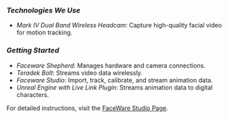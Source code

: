 ### *Technologies We Use*

- *Mark IV Dual Band Wireless Headcam*: Capture high-quality facial video for motion tracking.

### *Getting Started*
- *Faceware Shepherd*: Manages hardware and camera connections.
- *Teradek Bolt*: Streams video data wirelessly.
- *Faceware Studio*: Import, track, calibrate, and stream animation data.
- *Unreal Engine with Live Link Plugin*: Streams animation data to digital characters.

For detailed instructions, visit the [FaceWare Studio Page](./FacialMotion/faceWareStudio.md).
